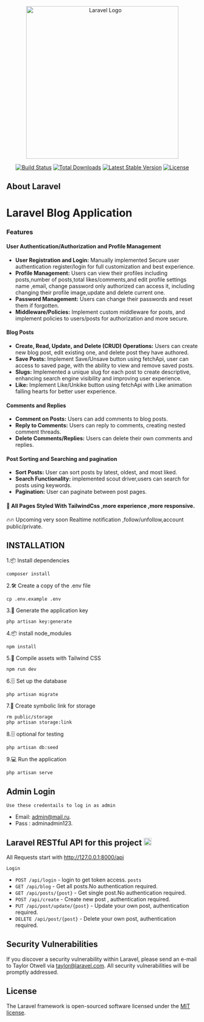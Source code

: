 <p align="center"><a href="https://laravel.com" target="_blank"><img src="https://raw.githubusercontent.com/laravel/art/master/logo-lockup/5%20SVG/2%20CMYK/1%20Full%20Color/laravel-logolockup-cmyk-red.svg" width="400" alt="Laravel Logo"></a></p>

<p align="center">
<a href="https://github.com/laravel/framework/actions"><img src="https://github.com/laravel/framework/workflows/tests/badge.svg" alt="Build Status"></a>
<a href="https://packagist.org/packages/laravel/framework"><img src="https://img.shields.io/packagist/dt/laravel/framework" alt="Total Downloads"></a>
<a href="https://packagist.org/packages/laravel/framework"><img src="https://img.shields.io/packagist/v/laravel/framework" alt="Latest Stable Version"></a>
<a href="https://packagist.org/packages/laravel/framework"><img src="https://img.shields.io/packagist/l/laravel/framework" alt="License"></a>
</p>

## About Laravel
# Laravel Blog Application

### Features

#### User Authentication/Authorization and Profile Management
- **User Registration and Login:** Manually implemented Secure user authentication register/login for full customization and best experience.
- **Profile Management:** Users can view their profiles including posts,number of posts,total likes/comments,and edit profile settings name ,email, change password only authorized can access it, including changing their profile image,update and delete current one.
- **Password Management:** Users can change their passwords and reset them if forgotten.
- **Middleware/Policies:** Implement custom middleware for posts, and implement policies to users/posts for authorization and more secure.

#### Blog Posts
- **Create, Read, Update, and Delete (CRUD) Operations:** Users can create new blog post, edit existing one, and delete post they have authored.
- **Save Posts:** Implement Save/Unsave button using fetchApi, user can access to saved page, with the ability to view and remove saved posts.
- **Slugs:** Implemented a unique slug for each post to create descriptive, enhancing search engine visibility and improving
user experience.
- **Like:** Implement Like/Unkike button using fetchApi with Like animation falling hearts for better user experience. 

#### Comments and Replies
- **Comment on Posts:** Users can add comments to blog posts.
- **Reply to Comments:** Users can reply to comments, creating nested comment threads.
- **Delete Comments/Replies:** Users can delete their own comments and replies.

#### Post Sorting and Searching and pagination
- **Sort Posts:** User can sort posts by latest, oldest, and most liked.
- **Search Functionality:** implemented scout driver,users can search for posts using keywords.
- **Pagination:** User can paginate between post pages. 

#### 🚀 All Pages Styled With TailwindCss ,more experience ,more responsive.
🔥🔥 Upcoming very soon Realtime notification ,follow/unfollow,account public/private.

## INSTALLATION
1.📦 Install dependencies
```
composer install
```
2.🛠️ Create a copy of the .env file
```
cp .env.example .env
```
3.🔑 Generate the application key
```
php artisan key:generate
```
4.📦 install node_modules
```
npm install
```
5.🚀 Compile assets with Tailwind CSS
```
npm run dev
```
6.🗄️ Set up the database
```
php artisan migrate
```
7.🔗 Create symbolic link for storage
```
rm public/storage
php artisan storage:link
```
8.🗄️ optional for testing 
```
php artisan db:seed
```
9.💻 Run the application
```
php artisan serve
```
## Admin Login
`Use these credentails to log in as admin`


- Email: admin@mail.ru.
- Pass : adminadmin123.

## Laravel RESTful API for this project <img height="20" src="https://upload.wikimedia.org/wikipedia/commons/thumb/9/9a/Laravel.svg/1200px-Laravel.svg.png" />

All Requests start with http://127.0.0.1:8000/api

`Login`
- `POST /api/login` - login to get token access.
 `posts`
- `GET /api/blog` - Get all posts.No authentication required.
- `GET /api/posts/{post}` - Get single post.No authentication required.
- `POST /api/create` - Create new post , authentication required.
- `PUT /api/post/update/{post}` - Update your own post, authentication required.
- `DELETE /api/post/{post}` - Delete your own post, authentication required.

## Security Vulnerabilities

If you discover a security vulnerability within Laravel, please send an e-mail to Taylor Otwell via [taylor@laravel.com](mailto:taylor@laravel.com). All security vulnerabilities will be promptly addressed.

## License

The Laravel framework is open-sourced software licensed under the [MIT license](https://opensource.org/licenses/MIT).
